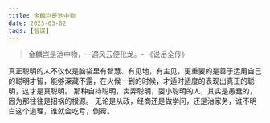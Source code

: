 ```yaml
---
title: 金麟岂是池中物
date: 2023-03-02
tags: [智谋]
---
```


> 金麟岂是池中物，一遇风云便化龙。- 《说岳全传》

真正聪明的人不仅仅是脑袋里有智慧、有见地，有主见，更重要的是善于运用自己的聪明才智，能够深藏不露，在火候一到的时候，才适时适度的表现出真正的聪明，这才是真聪明。
那种自持聪明，卖弄聪明，耍小聪明的人，其实是愚蠢的，因为那往往是招祸的根源。
无论是从政，经商还是做学问，还是治家务，谁不明白这个道理，谁就会吃亏，倒霉。
